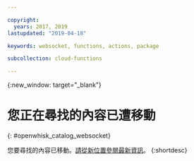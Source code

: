 ```yaml
---

copyright:
  years: 2017, 2019
lastupdated: "2019-04-18"

keywords: websocket, functions, actions, package

subcollection: cloud-functions

---
```


{:new_window: target="_blank"}
# 您正在尋找的內容已遭移動
{: #openwhisk_catalog_websocket}

您要尋找的內容已移動。[請從新位置參閱最新資訊](/docs/openwhisk?topic=cloud-functions-pkg_websocket)。
{:shortdesc}
